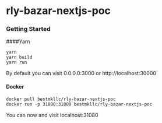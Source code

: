 # rly-bazar-nextjs-poc

### Getting Started

####Yarn

```
yarn
yarn build
yarn run
```

By default you can visit 0.0.0.0:3000 or http://localhost:30000

#### Docker

```
docker pull bestmkllc/rly-bazar-nextjs-poc
docker run -p 31080:31080 bestmkllc/rly-bazar-nextjs-poc
```

You can now and visit localhost:31080
